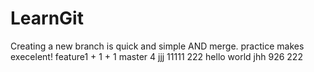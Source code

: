 # LearnGit
Creating a new branch is quick and simple AND merge.
practice makes execelent!
feature1 + 1 + 1
master
4
jjj
11111
222
hello world
jhh
926
222
